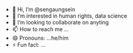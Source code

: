 - 👋 Hi, I’m @sengaungsein
- 👀 I’m interested in human rights, data science 
- 💞️ I’m looking to collaborate on anyting
- 📫 How to reach me ...
- 😄 Pronouns: ...he/him
- ⚡ Fun fact: ...

<!---
sengaungsein/sengaungsein is a ✨ special ✨ repository because its `README.md` (this file) appears on your GitHub profile.
You can click the Preview link to take a look at your changes.
--->

